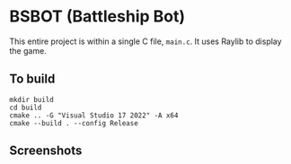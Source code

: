 # BSBOT (Battleship Bot)
This entire project is within a single C file, `main.c`.
It uses Raylib to display the game.

## To build
```
mkdir build
cd build
cmake .. -G "Visual Studio 17 2022" -A x64
cmake --build . --config Release
```

## Screenshots
